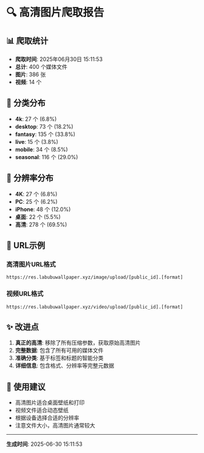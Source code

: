 # 🔍 高清图片爬取报告

## 📊 爬取统计
- **爬取时间**: 2025年06月30日 15:11:53
- **总计**: 400 个媒体文件
- **图片**: 386 张
- **视频**: 14 个

## 📂 分类分布
- **4k**: 27 个 (6.8%)
- **desktop**: 73 个 (18.2%)
- **fantasy**: 135 个 (33.8%)
- **live**: 15 个 (3.8%)
- **mobile**: 34 个 (8.5%)
- **seasonal**: 116 个 (29.0%)

## 📐 分辨率分布
- **4K**: 27 个 (6.8%)
- **PC**: 25 个 (6.2%)
- **iPhone**: 48 个 (12.0%)
- **桌面**: 22 个 (5.5%)
- **高清**: 278 个 (69.5%)

## 🔗 URL示例

### 高清图片URL格式
```
https://res.labubuwallpaper.xyz/image/upload/[public_id].[format]
```

### 视频URL格式
```
https://res.labubuwallpaper.xyz/video/upload/[public_id].[format]
```

## ✨ 改进点
1. **真正的高清**: 移除了所有压缩参数，获取原始高清图片
2. **完整数据**: 包含了所有可用的媒体文件
3. **准确分类**: 基于标签和标题的智能分类
4. **详细信息**: 包含格式、分辨率等完整元数据

## 🎯 使用建议
- 高清图片适合桌面壁纸和打印
- 视频文件适合动态壁纸
- 根据设备选择合适的分辨率
- 注意文件大小，高清图片通常较大

---
**生成时间**: 2025-06-30 15:11:53
